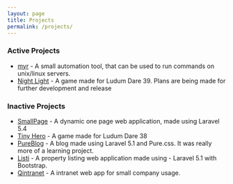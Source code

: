 ```yaml
---
layout: page
title: Projects
permalink: /projects/
---
```



### Active Projects

- [myr](https://github.com/thomasekyle/myr) - A small automation tool, that can be used to run commands on unix/linux servers.
- [Night Light](https://ldjam.com/events/ludum-dare/39/night-light) - A game made for Ludum Dare 39. Plans are being made for further development and release

### Inactive Projects

- [SmallPage](https://github.com/thomasekyle/smallpage) - A dynamic one page web application, made using Laravel 5.4
- [Tiny Hero](https://ldjam.com/events/ludum-dare/38/tiny-hero) - A game made for Ludum Dare 38
- [PureBlog](https://github.com/thomasekyle/PureBlog) - A blog made using Laravel 5.1 and Pure.css. It was really more of a learning project.
- [Listi](https://github.com/thomasekyle/Listi) - A property listing web application made using - Laravel 5.1 with Bootstrap.
- [Qintranet](https://github.com/thomasekyle/Qintranet) - A intranet web app for small company usage.
